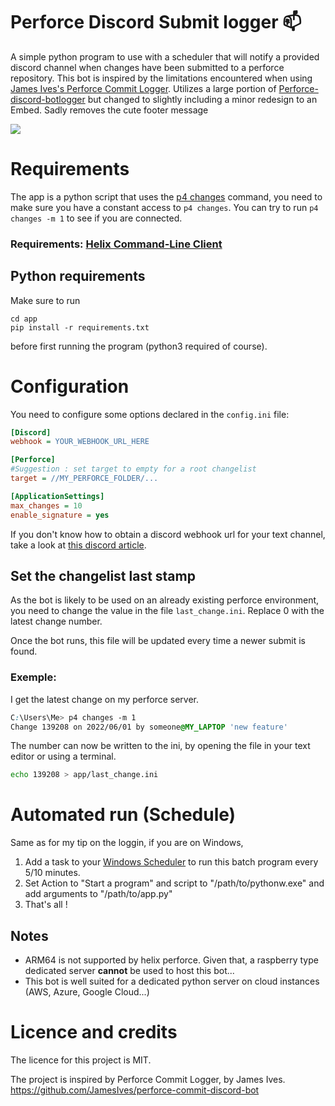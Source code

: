 # Perforce Discord Submit logger 📫
A simple python program to use with a scheduler that will notify a provided discord channel when changes have been submitted to a perforce repository.
This bot is inspired by the limitations encountered when using [James Ives's Perforce Commit Logger](https://github.com/JamesIves/perforce-commit-discord-bot). 
Utilizes a large portion of [Perforce-discord-botlogger](https://github.com/TibRib/Perforce-discord-botlogger) but changed to slightly including a minor redesign to an Embed. Sadly removes the cute footer message

<img src="assets/example.png" style="max-width: 500px">

# Requirements
The app is a python script that uses the [p4 changes](https://www.perforce.com/manuals/cmdref/Content/CmdRef/p4_changes.html) command, you need to make sure you have a constant access to `p4 changes`.
You can try to run ```p4 changes -m 1``` to see if you are connected.
### Requirements: [Helix Command-Line Client](https://www.perforce.com/products/helix-core-apps/command-line-client)

## Python requirements
Make sure to run
```
cd app
pip install -r requirements.txt
``` 
before first running the program (python3 required of course).

# Configuration
You need to configure some options declared in the `config.ini` file:
```ini
[Discord]
webhook = YOUR_WEBHOOK_URL_HERE

[Perforce]
#Suggestion : set target to empty for a root changelist
target = //MY_PERFORCE_FOLDER/...

[ApplicationSettings]
max_changes = 10
enable_signature = yes
```
If you don't know how to obtain a discord webhook url for your text channel, take a look at [this discord article](https://support.discord.com/hc/en-us/articles/228383668-Intro-to-Webhooks).

## Set the changelist last stamp
As the bot is likely to be used on an already existing perforce environment, you need to change the value in the file ```last_change.ini```. Replace 0 with the latest change number.

Once the bot runs, this file will be updated every time a newer submit is found.
### Exemple:
I get the latest change on my perforce server.
```css
C:\Users\Me> p4 changes -m 1
Change 139208 on 2022/06/01 by someone@MY_LAPTOP 'new feature'
```
The number can now be written to the ini, by opening the file in your text editor or using a terminal.
```sh
echo 139208 > app/last_change.ini
```

# Automated run (Schedule)
Same as for my tip on the loggin, if you are on Windows,
1. Add a task to your [Windows Scheduler](https://digicruncher.com/task-scheduler-in-windows-10/) to run this batch program every 5/10 minutes.
2. Set Action to "Start a program" and script to "/path/to/pythonw.exe" and add arguments to "/path/to/app.py"
3. That's all ! 

## Notes
- ARM64 is not supported by helix perforce. Given that, a raspberry type dedicated server **cannot** be used to host this bot...
- This bot is well suited for a dedicated python server on cloud instances (AWS, Azure, Google Cloud...)



# Licence and credits
The licence for this project is MIT.

The project is inspired by Perforce Commit Logger, by James Ives.  https://github.com/JamesIves/perforce-commit-discord-bot
